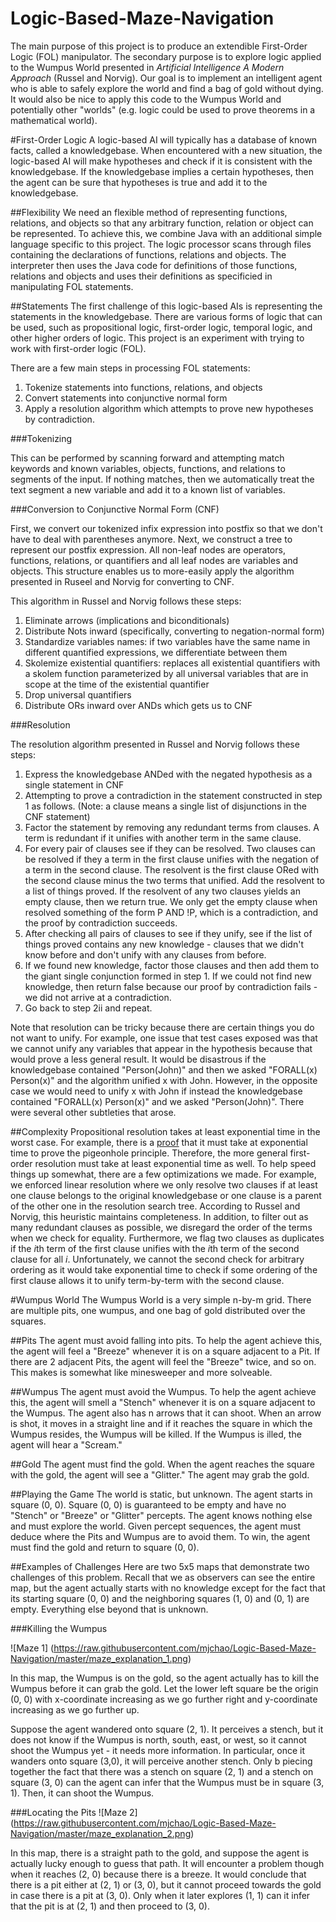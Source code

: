 # Logic-Based-Maze-Navigation
 The main purpose of this project is to produce an extendible First-Order Logic (FOL) manipulator. The secondary purpose is to explore logic applied to the Wumpus World presented in *Artificial Intelligence A Modern Approach* (Russel and Norvig). Our goal is to implement an intelligent agent who is able to safely explore the world and find a bag of gold without dying. It would also be nice to apply this code to the Wumpus World and potentially other "worlds" (e.g. logic could be used to prove theorems in a mathematical world).

#First-Order Logic
A logic-based AI will typically has a database of known facts, called a knowledgebase. When encountered with a new situation, the logic-based AI will make hypotheses and check if it is consistent with the knowledgebase. If the knowledgebase implies a certain hypotheses, then the agent can be sure that hypotheses is true and add it to the knowledgebase.

##Flexibility
We need an flexible method of representing functions, relations, and objects so that any arbitrary function, relation or object can be represented. To achieve this, we combine Java with an additional simple language specific to this project. The logic processor scans through files containing the declarations of functions, relations and objects. The interpreter then uses the Java code for definitions of those functions, relations and objects and uses their definitions as specificied in manipulating FOL statements.

##Statements
The first challenge of this logic-based AIs is representing the statements in the knowledgebase. There are various forms of logic that can be used, such as propositional logic, first-order logic, temporal logic, and other higher orders of logic. This project is an experiment with trying to work with first-order logic (FOL). 

There are a few main steps in processing FOL statements:

1. Tokenize statements into functions, relations, and objects
2. Convert statements into conjunctive normal form
3. Apply a resolution algorithm which attempts to prove new hypotheses by contradiction.

###Tokenizing

This can be performed by scanning forward and attempting match keywords and known variables, objects, functions, and relations to segments of the input. If nothing matches, then we automatically treat the text segment a new variable and add it to a known list of variables.

###Conversion to Conjunctive Normal Form (CNF)

First, we convert our tokenized infix expression into postfix so that we don't have to deal with parentheses anymore. Next, we construct a tree to represent our postfix expression. All non-leaf nodes are operators, functions, relations, or quantifiers and all leaf nodes are variables and objects. This structure enables us to more-easily apply the algorithm presented in Ruseel and Norvig for converting to CNF.

This algorithm in Russel and Norvig follows these steps:

1. Eliminate arrows (implications and biconditionals)
2. Distribute Nots inward (specifically, converting to negation-normal form)
3. Standardize variables names: if two variables have the same name in different quantified expressions, we differentiate between them
4. Skolemize existential quantifiers: replaces all existential quantifiers with a skolem function parameterized by all universal variables that are in scope at the time of the existential quantifier
5. Drop universal quantifiers
6. Distribute ORs inward over ANDs which gets us to CNF

###Resolution

The resolution algorithm presented in Russel and Norvig follows these steps:

1. Express the knowledgebase ANDed with the negated hypothesis as a single statement in CNF
2. Attempting to prove a contradiction in the statement constructed in step 1 as follows. (Note: a clause means a single list of disjunctions in the CNF statement)
 1. Factor the statement by removing any redundant terms from clauses. A term is redundant if it unifies with another term in the same clause.
 2. For every pair of clauses see if they can be resolved. Two clauses can be resolved if they a term in the first clause unifies with the negation of a term in the second clause. The resolvent is the first clause ORed with the second clause minus the two terms that unified. Add the resolvent to a list of things proved. If the resolvent of any two clauses yields an empty clause, then we return true. We only get the empty clause when resolved something of the form P AND !P, which is a contradiction, and the proof by contradiction succeeds.
 3. After checking all pairs of clauses to see if they unify, see if the list of things proved contains any new knowledge - clauses that we didn't know before and don't unify with any clauses from before.
 4. If we found new knowledge, factor those clauses and then add them to the giant single conjunction formed in step 1. If we could not find new knowledge, then return false because our proof by contradiction fails - we did not arrive at a contradiction.
 5. Go back to step 2ii and repeat.
 
Note that resolution can be tricky because there are certain things you do not want to unify. For example, one issue that test cases exposed was that we cannot unify any variables that appear in the hypothesis because that would prove a less general result. It would be disastrous if the knowledgebase contained "Person(John)" and then we asked "FORALL(x) Person(x)" and the algorithm unified x with John. However, in the opposite case we would need to unify x with John if instead the knowledgebase contained "FORALL(x) Person(x)" and we asked "Person(John)". There were several other subtleties that arose.

##Complexity
Propositional resolution takes at least exponential time in the worst case. For example, there is a [proof](http://cs.stackexchange.com/questions/2230/resolution-complexity-versus-a-constrained-sat-algorithm) that it must take at exponential time to prove the pigeonhole principle. Therefore, the more general first-order resolution must take at least exponential time as well. To help speed things up somewhat, there are a few optimizations we made. For example, we enforced linear resolution where we only resolve two clauses if at least one clause belongs to the original knowledgebase or one clause is a parent of the other one in the resolution search tree. According to Russel and Norvig, this heuristic maintains completeness. In addition, to filter out as many redundant clauses as possible, we disregard the order of the terms when we check for equality. Furthermore, we flag two clauses as duplicates if the *i*th term of the first clause unifies with the *i*th term of the second clause for all *i*. Unfortunately, we cannot the second check for arbitrary ordering as it would take exponential time to check if some ordering of the first clause allows it to unify term-by-term with the second clause.

#Wumpus World
The Wumpus World is a very simple n-by-m grid. There are multiple pits, one wumpus, and one bag of gold distributed over the squares. 

##Pits
The agent must avoid falling into pits. To help the agent achieve this, the agent will feel a "Breeze" whenever it is on a square adjacent to a Pit. If there are 2 adjacent Pits, the agent will feel the "Breeze" twice, and so on. This makes is somewhat like minesweeper and more solveable.

##Wumpus
The agent must avoid the Wumpus. To help the agent achieve this, the agent will smell a "Stench" whenever it is on a square adjacent to the Wumpus. The agent also has n arrows that it can shoot. When an arrow is shot, it moves in a straight line and if it reaches the square in which the Wumpus resides, the Wumpus will be killed. If the Wumpus is illed, the agent will hear a "Scream."

##Gold
The agent must find the gold. When the agent reaches the square with the gold, the agent will see a "Glitter." The agent may grab the gold.

##Playing the Game
The world is static, but unknown. The agent starts in square (0, 0). Square (0, 0) is guaranteed to be empty and have no "Stench" or "Breeze" or "Glitter" percepts. The agent knows nothing else and must explore the world. Given percept sequences, the agent must deduce where the Pits and Wumpus are to avoid them. To win, the agent must find the gold and return to square (0, 0).

##Examples of Challenges
Here are two 5x5 maps that demonstrate two challenges of this problem. Recall that we as observers can see the entire map, but the agent actually starts with no knowledge except for the fact that its starting square (0, 0) and the neighboring squares (1, 0) and (0, 1) are empty. Everything else beyond that is unknown.

###Killing the Wumpus

![Maze 1] 
(https://raw.githubusercontent.com/mjchao/Logic-Based-Maze-Navigation/master/maze_explanation_1.png)

In this map, the Wumpus is on the gold, so the agent actually has to kill the Wumpus before it can grab the gold. Let the lower left square be the origin (0, 0) with x-coordinate increasing as we go further right and y-coordinate increasing as we go further up. 

Suppose the agent wandered onto square (2, 1). It perceives a stench, but it does not know if the Wumpus is north, south, east, or west, so it cannot shoot the Wumpus yet - it needs more information. In particular, once it wanders onto square (3,0), it will perceive another stench. Only b piecing together the fact that there was a stench on square (2, 1) and a stench on square (3, 0) can the agent can infer that the Wumpus must be in square (3, 1). Then, it can shoot the Wumpus.

###Locating the Pits
![Maze 2]
(https://raw.githubusercontent.com/mjchao/Logic-Based-Maze-Navigation/master/maze_explanation_2.png)

In this map, there is a straight path to the gold, and suppose the agent is actually lucky enough to guess that path. It will encounter a problem though when it reaches (2, 0) because there is a breeze. It would conclude that there is a pit either at (2, 1) or (3, 0), but it cannot proceed towards the gold in case there is a pit at (3, 0). Only when it later explores (1, 1) can it infer that the pit is at (2, 1) and then proceed to (3, 0).
